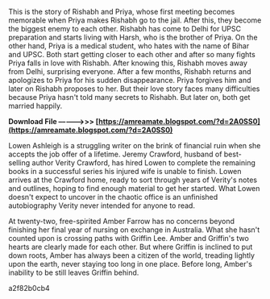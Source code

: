 
 
This is the story of Rishabh and Priya, whose first meeting becomes memorable when Priya makes Rishabh go to the jail. After this, they become the biggest enemy to each other. Rishabh has come to Delhi for UPSC preparation and starts living with Harsh, who is the brother of Priya. On the other hand, Priya is a medical student, who hates with the name of Bihar and UPSC. Both start getting closer to each other and after so many fights Priya falls in love with Rishabh. After knowing this, Rishabh moves away from Delhi, surprising everyone. After a few months, Rishabh returns and apologizes to Priya for his sudden disappearance. Priya forgives him and later on Rishabh proposes to her. But their love story faces many difficulties because Priya hasn't told many secrets to Rishabh. But later on, both get married happily.
 
**Download File –––––>>> [https://amreamate.blogspot.com/?d=2A0SS0](https://amreamate.blogspot.com/?d=2A0SS0)**


 
Lowen Ashleigh is a struggling writer on the brink of financial ruin when she accepts the job offer of a lifetime. Jeremy Crawford, husband of best-selling author Verity Crawford, has hired Lowen to complete the remaining books in a successful series his injured wife is unable to finish. Lowen arrives at the Crawford home, ready to sort through years of Verity's notes and outlines, hoping to find enough material to get her started. What Lowen doesn't expect to uncover in the chaotic office is an unfinished autobiography Verity never intended for anyone to read.
 
At twenty-two, free-spirited Amber Farrow has no concerns beyond finishing her final year of nursing on exchange in Australia. What she hasn't counted upon is crossing paths with Griffin Lee. Amber and Griffin's two hearts are clearly made for each other. But where Griffin is inclined to put down roots, Amber has always been a citizen of the world, treading lightly upon the earth, never staying too long in one place. Before long, Amber's inability to be still leaves Griffin behind.

 a2f82b0cb4
 
